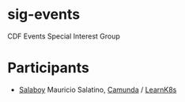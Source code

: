# sig-events
CDF Events Special Interest Group

# Participants
- [Salaboy](http://github.com/salaboy) Mauricio Salatino, [Camunda](http://camunda.com) / [LearnK8s](http://learnk8s.io)
